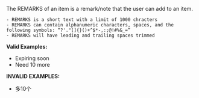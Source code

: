 <!-- markdownlint-disable-file first-line-h1 -->
The REMARKS of an item is a remark/note that the user can add to an item.

```info
- REMARKS is a short text with a limit of 1000 chracters
- REMARKS can contain alphanumeric characters, spaces, and the following symbols: “?'."[]{}()+^$*-,:;@!#%&_=”
- REMARKS will have leading and trailing spaces trimmed
```

**Valid Examples:**

* Expiring soon
* Need 10 more

**INVALID EXAMPLES:**

* 多10个

